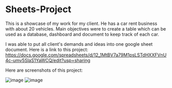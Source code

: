 # Sheets-Project

This is a showcase of my work for my client. He has a car rent business with about 20 vehicles. Main objectives were to create a table which can be used as a database, dashboard and document to keep track of each car.

I was able to put all client's demands and ideas into one google sheet document. 
Here is a link to this project: https://docs.google.com/spreadsheets/d/12_1MtBV7a79M1psLSTdHXXFVnU4c-umv5SlaS1YaWCQ/edit?usp=sharing

Here are screenshots of this project:

![image](https://github.com/user-attachments/assets/a1f11b44-7560-4d3e-b845-174e91225c9a)
![image](https://github.com/user-attachments/assets/a2d29be2-d50f-43a4-a2a7-b79870bf7918)


